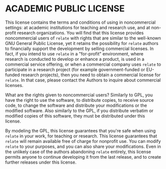 # ACADEMIC PUBLIC LICENSE

This license contains the terms and conditions of using  in noncommercial settings: at academic institutions for teaching and research use, and at non-profit research organizations. You will find that this license provides noncommercial users of `relate` with rights that are similar to the well-known GNU General Public License, yet it retains the possibility for `relate` authors to financially support the development by selling commercial licenses. In fact, if you intend to use `relate` in a "for-profit" environment, where research is conducted to develop or enhance a product, is used in a commercial service offering, or when a commercial company uses `relate` to participate in a research project (for example government-funded or EU-funded research projects), then you need to obtain a commercial license for `relate`. In that case, please contact the Authors to inquire about commercial licenses.

What are the rights given to noncommercial users? Similarly to GPL, you have the right to use the software, to distribute copies, to receive source code, to change the software and distribute your modifications or the modified software. Also similarly to the GPL, if you distribute verbatim or modified copies of this software, they must be distributed under this license.

By modeling the GPL, this license guarantees that you're safe when using `relate` in your work, for teaching or research. This license guarantees that `relate` will remain available free of charge for nonprofit use. You can modify `relate` to your purposes, and you can also share your modifications. Even in the unlikely case of the authors abandoning `relate` entirely, this license permits anyone to continue developing it from the last release, and to create further releases under this license.
